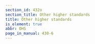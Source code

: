 ```yaml
---
section_id: 432o
section_title: Other higher standards
title: Other higher standards
is_element: true
abbr: OHS
page_in_manual: 430-6
---
```

